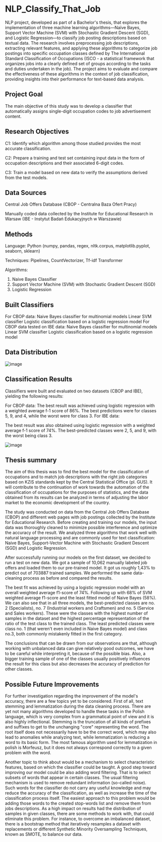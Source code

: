 # NLP_Classify_That_Job
NLP project, developed as part of a Bachelor's thesis, that explores the implementation of three machine learning algorithms—Naïve Bayes, Support Vector Machine (SVM) with Stochastic Gradient Descent (SGD), and Logistic Regression—to classify job posting descriptions based on textual data. The research involves preprocessing job descriptions, extracting relevant features, and applying these algorithms to categorize job postings into specific occupation classes defined by The International Standard Classification of Occupations (ISCO - a statistical framework that organizes jobs into a clearly defined set of groups according to the tasks and duties undertaken in the job). The project aims to evaluate and compare the effectiveness of these algorithms in the context of job classification, providing insights into their performance for text-based data analysis.

## Project Goal
The main objective of this study was to develop a classifier that automatically assigns single-digit occupation codes to job advertisement content.

## Research Objectives
  C1: Identify which algorithm among those studied provides the most accurate classification.
  
  C2: Prepare a training and test set containing input data in the form of occupation descriptions and their associated 6-digit codes.
  
  C3: Train a model based on new data to verify the assumptions derived from the test models.

## Data Sources
Central Job Offers Database (CBOP - Centralna Baza Ofert Pracy)

Manually coded data collected by the Institute for Educational Research in Warsaw (IBE - Instytut Badań Edukacyjnych w Warszawie)

## Methods
Language: Python (numpy, pandas, regex, nltk.corpus, matplotlib.pyplot, seaborn, sklearn)

Techniques: Pipelines, CountVectorizer, Tf-idf Transformer

Algorithms:
  1) Naive Bayes Classifier
  2) Support Vector Machine (SVM) with Stochastic Gradient Descent (SGD)
  3) Logistic Regression

## Built Classifiers
For CBOP data:
  Naive Bayes classifier for multinomial models
  Linear SVM classifier
  Logistic classification based on a logistic regression model
For CBOP data tested on IBE data:
  Naive Bayes classifier for multinomial models
  Linear SVM classifier
  Logistic classification based on a logistic regression model

## Data Distribution
![image](https://github.com/user-attachments/assets/2c55e31f-a1d2-4c28-a208-e7596f91e264)

## Classification Results
Classifiers were built and evaluated on two datasets (CBOP and IBE), yielding the following results:

For CBOP data:
  The best result was achieved using logistic regression with a weighted average f-1 score of 86%.
  The best predictions were for classes 5, 9, and 4, while the worst were for class 3.
  For IBE data:

The best result was also obtained using logistic regression with a weighted average f-1 score of 74%.
The best-predicted classes were 2, 5, and 9, with the worst being class 3.

![image](https://github.com/user-attachments/assets/e6ef8654-c239-40be-9ace-1d38da47734a)

## Thesis summary
The aim of this thesis was to find the best model for the classification of occupations and to match job descriptions with the right job categories based on KZiS standards kept by the Central Statistical Office (pl. GUS). It will contribute to the continuation of work towards the automation of the classification of occupations for the purposes of statistics, and the data obtained from its results can be analyzed in terms of adjusting the labor market to the economic development of the country.

The study was conducted on data from the Central Job Offers Database (CBOP) and different web pages with job postings collected by the Institute for Educational Research. Before creating and training our models, the input data was thoroughly cleaned to minimize possible interference and optimize the accuracy of the result.
We analyzed three algorithms that work well with natural language processing and are commonly used for text classification: Naive Bayes, Support-Vector Machine with Stochastic Gradient Descent (SGD) and Logistic Regression. 

After successfully running our models on the first dataset, we decided to run a test on new data. We got a sample of 10,062 manually labeled job offers and loaded them to our pre-trained model. It got us roughly 1,43% to predict out of 703887 trained samples. We performed the same data-cleaning process as before and compared the results.

The best fit was achieved by using a logistic regression model with an overall weighted average f1-score of 74%. Following up with 68% of SVM weighted average f1-score and the least fitted model of Naive Bayes (58%). We can also see that in all three models, the best-predicted classes are no. 2 (Specialists), no. 7 (Industrial
workers and Craftsmen) and no. 5 (Service and Sales workers). These were the classes with the highest number of samples in the dataset and the highest percentage representation of the ratio of the test class to the trained class. The least predicted classes were class no. 1 (that weren't even included in Naive Bayes model) and class no.3, both commonly mistakenly fitted in the first category.

The conclusions that can be drawn from our observations are that, although working with unbalanced data can give relatively good outcomes, we have to be careful while interpreting it, because of the possible bias. Also, a bigger training sample of one of the classes usually positively influences the result for this class but also decreases the accuracy of prediction for other classes. 

## Possible Future Improvements
For further investigation regarding the improvement of the model's accuracy, there are a few topics yet to be considered. First of all, text stemming and lemmatization during the data cleaning process. There are yet not many algorithms developed to handle these tasks in the Polish language, which is very complex from a grammatical point of view and it is also highly inflectional. Stemming is the truncation of all kinds of prefixes and suffixes to get to the unchanging "core" representing the word. The root itself does not necessarily have to be the correct word, which may also lead to anomalies while analyzing text, while lemmatization is reducing a word to its basic form. The most famous algorithm used for lemmatization in polish is Morfeusz, but it does not always correspond correctly to a given problem with the word.

Another topic to think about would be a mechanism to select characteristic features, based on which the classifier could be taught. A good step toward improving our model could be also adding word filtering. That is to select subsets of words that appear in certain classes. The usual filtering mechanism is used to remove redundant information (so-called noise). Such words for the classifier do not carry any useful knowledge and may reduce the accuracy of the classification, as well as increase the time of the classification process itself. The easiest approach to this problem would be adding those words to the created stop-words list and remove them from jobs descriptions. As a high impact on results had the distribution of samples in given classes, there are some methods to work with, that could eliminate this problem. For instance, to overcome an imbalanced dataset, there is a bootstrap method that iteratively resamples a dataset with replacements or different Synthetic Minority Oversampling Techniques, known as SMOTE, to balance our data. 
